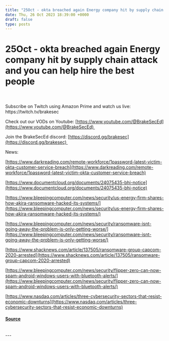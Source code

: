 ```yaml
---
title: "25Oct - okta breached again Energy company hit by supply chain attack and you can help hire the best people"
date: Thu, 26 Oct 2023 18:39:00 +0000
draft: false
type: posts
---
```

# 25Oct - okta breached again Energy company hit by supply chain attack and you can help hire the best people

<br/>

<br/>
Subscribe on Twitch using Amazon Prime and watch us live: https://twitch.tv/brakesec

Check out our VODs on Youtube: [https://www.youtube.com/@BrakeSecEd](https://www.youtube.com/@BrakeSecEd)   
  
Join the BrakeSecEd discord: [https://discord.gg/brakesec](https://discord.gg/brakesec) 

News:

[https://www.darkreading.com/remote-workforce/1password-latest-victim-okta-customer-service-breach](https://www.darkreading.com/remote-workforce/1password-latest-victim-okta-customer-service-breach)

[https://www.documentcloud.org/documents/24075435-bhi-notice](https://www.documentcloud.org/documents/24075435-bhi-notice)

[https://www.bleepingcomputer.com/news/security/us-energy-firm-shares-how-akira-ransomware-hacked-its-systems/](https://www.bleepingcomputer.com/news/security/us-energy-firm-shares-how-akira-ransomware-hacked-its-systems/)

[https://www.bleepingcomputer.com/news/security/ransomware-isnt-going-away-the-problem-is-only-getting-worse/](https://www.bleepingcomputer.com/news/security/ransomware-isnt-going-away-the-problem-is-only-getting-worse/)

[https://www.shacknews.com/article/137505/ransomware-group-capcom-2020-arrested](https://www.shacknews.com/article/137505/ransomware-group-capcom-2020-arrested)

[https://www.bleepingcomputer.com/news/security/flipper-zero-can-now-spam-android-windows-users-with-bluetooth-alerts/](https://www.bleepingcomputer.com/news/security/flipper-zero-can-now-spam-android-windows-users-with-bluetooth-alerts/)

[https://www.nasdaq.com/articles/three-cybersecurity-sectors-that-resist-economic-downturns](https://www.nasdaq.com/articles/three-cybersecurity-sectors-that-resist-economic-downturns)

#### [Source](http://brakeingsecurity.com/25oct)

<br/>
---
